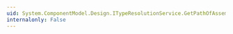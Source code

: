 ```yaml
---
uid: System.ComponentModel.Design.ITypeResolutionService.GetPathOfAssembly(System.Reflection.AssemblyName)
internalonly: False
---
```

